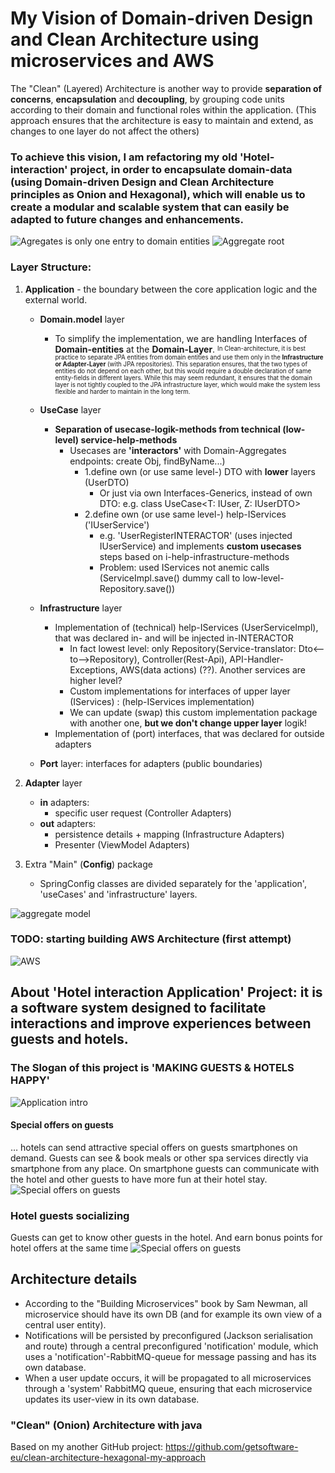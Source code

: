# My Vision of Domain-driven Design and Clean Architecture using microservices and AWS

The "Clean" (Layered) Architecture is another way to provide <b>separation of concerns</b>, <b>encapsulation</b> and <b>decoupling</b>, by grouping code units according to their domain and functional roles within the application.
(This approach ensures that the architecture is easy to maintain and extend, as changes to one layer do not affect the others)

### To achieve this vision, I am refactoring my old 'Hotel-interaction' project, in order to encapsulate domain-data (using Domain-driven Design and Clean Architecture principles as Onion and Hexagonal), which will enable us to create a modular and scalable system that can easily be adapted to future changes and enhancements.

![Agregates is only one entry to domain entities](/docs/img/diagramm1.png)
![Aggregate root](/docs/img/ddd.webp)

### Layer Structure:

1. <b>Application</b> - the boundary between the core application logic and the external world.

   - <b>Domain.model</b> layer
     - To simplify the implementation, we are handling Interfaces of <b>Domain-entities</b> at the <b>Domain-Layer</b>. 
     <sup><sub>In Clean-architecture,  it is best practice to separate JPA entities from domain entities  and use them only in the <b>Infrastructure or Adapter-Layer</b> (with JPA repositories). This separation ensures, that the two types of entities do not depend on each other, but this would require a double declaration of same entity-fields in different layers. While this may seem redundant, it ensures that the domain layer is not tightly coupled to the JPA infrastructure layer, which would make the system less flexible and harder to maintain in the long term.</sup></sub>

   - <b>UseCase</b> layer
     - <b>Separation of usecase-logik-methods from technical (low-level) service-help-methods</b>
       - Usecases are <b>'interactors'</b> with Domain-Aggregates endpoints: create Obj, findByName...)
         - 1.define own (or use same level-) DTO with <b>lower</b> layers (UserDTO)
           - Or just via own Interfaces-Generics, instead of own DTO: e.g. class UseCase<T: IUser, Z: IUserDTO> 
         - 2.define own (or use same level-) help-IServices ('IUserService') 
           - e.g. 'UserRegisterINTERACTOR' (uses injected IUserService) and implements <b>custom usecases</b> steps based on i-help-infrastructure-methods
           - Problem: used IServices not anemic calls (ServiceImpl.save() dummy call to low-level-Repository.save())

   - <b>Infrastructure</b> layer
     - Implementation of (technical) help-IServices (UserServiceImpl), that was declared in- and will be injected in-INTERACTOR
       - In fact lowest level: only Repository(Service-translator: Dto<--to-->Repository), Controller(Rest-Api), API-Handler-Exceptions, AWS(data actions) (??). Another services are higher level?
       - Custom implementations for interfaces of upper layer (IServices) : (help-IServices implementation)
       - We can update (swap) this custom implementation package with another one, <b>but we don't change upper layer</b> logik!
     - Implementation of (port) interfaces, that was declared for outside adapters

   - <b>Port</b> layer: interfaces for adapters (public boundaries)


2. <b>Adapter</b> layer
    - <b>in</b> adapters:
        - specific user request (Controller Adapters)
    - <b>out</b> adapters:
        - persistence details + mapping (Infrastructure Adapters)
        - Presenter (ViewModel Adapters)

3. Extra "Main" (<b>Config</b>) package
    - SpringConfig classes are divided separately for the 'application', 'useCases' and 'infrastructure' layers.

![aggregate model](/docs/img/aggregate-root.jpg)

### TODO: starting building AWS Architecture (first attempt)
![AWS](/docs/img/aws.drawio.png)

## About 'Hotel interaction Application' Project: it is a software system designed to facilitate interactions and improve experiences between guests and hotels.
### The Slogan of this project is 'MAKING GUESTS & HOTELS HAPPY'

![Application intro](/docs/img/app3.png)


#### Special offers on guests
… hotels can send attractive special offers on guests smartphones on demand. Guests can see & book meals or other spa services directly via smartphone from any place. On smartphone guests can communicate with the hotel and other guests to have more fun at their hotel stay.
![Special offers on guests](/docs/img/appDealAccept.png)

### Hotel guests socializing
Guests can get to know other guests in the hotel. And earn bonus points for hotel offers at the same time
![Special offers on guests](/docs/img/appInfo.jpg)

## Architecture details
- According to the "Building Microservices" book by Sam Newman, all microservice should have its own DB (and for example its own view of a central user entity).
- Notifications will be persisted by preconfigured (Jackson serialisation and route) through a central preconfigured 'notification' module, which uses a 'notification'-RabbitMQ-queue for message passing and has its own database.
- When a user update occurs, it will be propagated to all microservices through a 'system' RabbitMQ queue, ensuring that each microservice updates its user-view in its own database.

### "Clean" (Onion) Architecture with java
Based on my another GitHub project:
https://github.com/getsoftware-eu/clean-architecture-hexagonal-my-approach

